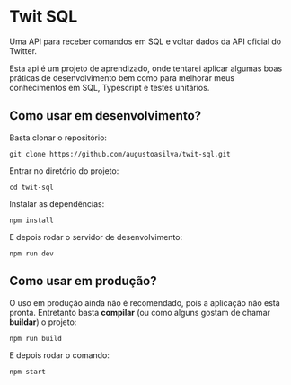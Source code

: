 # Twit SQL
Uma API para receber comandos em SQL e voltar dados da API oficial do Twitter.

Esta api é um projeto de aprendizado, onde tentarei aplicar algumas boas práticas de desenvolvimento bem como para melhorar meus conhecimentos em SQL, Typescript e testes unitários.

## Como usar em desenvolvimento?

Basta clonar o repositório:

```
git clone https://github.com/augustoasilva/twit-sql.git
```

Entrar no diretório do projeto:

```
cd twit-sql
```

Instalar as dependências:

```
npm install
```

E depois rodar o servidor de desenvolvimento:

```
npm run dev
```

## Como usar em produção?

O uso em produção ainda não é recomendado, pois a aplicação não está pronta. Entretanto basta **compilar** (ou como alguns gostam de chamar **buildar**) o projeto:

```
npm run build
```

E depois rodar o comando:

```
npm start
```
